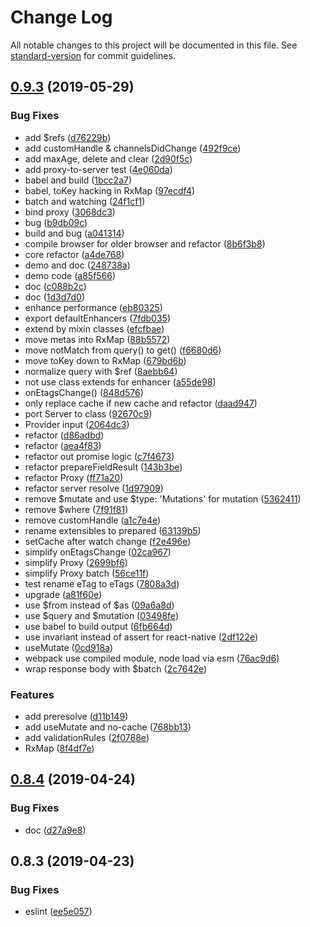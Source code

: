 # Change Log

All notable changes to this project will be documented in this file. See [standard-version](https://github.com/conventional-changelog/standard-version) for commit guidelines.

## [0.9.3](https://github.com/dotql/dotql/compare/v0.8.4...v0.9.3) (2019-05-29)


### Bug Fixes

* add $refs ([d76229b](https://github.com/dotql/dotql/commit/d76229b))
* add customHandle & channelsDidChange ([492f9ce](https://github.com/dotql/dotql/commit/492f9ce))
* add maxAge, delete and clear ([2d90f5c](https://github.com/dotql/dotql/commit/2d90f5c))
* add proxy-to-server test ([4e060da](https://github.com/dotql/dotql/commit/4e060da))
* babel and build ([1bcc2a7](https://github.com/dotql/dotql/commit/1bcc2a7))
* babel, toKey hacking in RxMap ([97ecdf4](https://github.com/dotql/dotql/commit/97ecdf4))
* batch and watching ([24f1cf1](https://github.com/dotql/dotql/commit/24f1cf1))
* bind proxy ([3068dc3](https://github.com/dotql/dotql/commit/3068dc3))
* bug ([b9db09c](https://github.com/dotql/dotql/commit/b9db09c))
* build and bug ([a041314](https://github.com/dotql/dotql/commit/a041314))
* compile browser for older browser and refactor ([8b6f3b8](https://github.com/dotql/dotql/commit/8b6f3b8))
* core refactor ([a4de768](https://github.com/dotql/dotql/commit/a4de768))
* demo and doc ([248738a](https://github.com/dotql/dotql/commit/248738a))
* demo code ([a85f566](https://github.com/dotql/dotql/commit/a85f566))
* doc ([c088b2c](https://github.com/dotql/dotql/commit/c088b2c))
* doc ([1d3d7d0](https://github.com/dotql/dotql/commit/1d3d7d0))
* enhance performance ([eb80325](https://github.com/dotql/dotql/commit/eb80325))
* export defaultEnhancers ([7fdb035](https://github.com/dotql/dotql/commit/7fdb035))
* extend by mixin classes ([efcfbae](https://github.com/dotql/dotql/commit/efcfbae))
* move metas into RxMap ([88b5572](https://github.com/dotql/dotql/commit/88b5572))
* move notMatch from query() to get() ([f6680d6](https://github.com/dotql/dotql/commit/f6680d6))
* move toKey down to RxMap ([679bd6b](https://github.com/dotql/dotql/commit/679bd6b))
* normalize query with $ref ([8aebb64](https://github.com/dotql/dotql/commit/8aebb64))
* not use class extends for enhancer ([a55de98](https://github.com/dotql/dotql/commit/a55de98))
* onEtagsChange() ([848d576](https://github.com/dotql/dotql/commit/848d576))
* only replace cache if new cache and refactor ([daad947](https://github.com/dotql/dotql/commit/daad947))
* port Server to class ([92670c9](https://github.com/dotql/dotql/commit/92670c9))
* Provider input ([2064dc3](https://github.com/dotql/dotql/commit/2064dc3))
* refactor ([d86adbd](https://github.com/dotql/dotql/commit/d86adbd))
* refactor ([aea4f83](https://github.com/dotql/dotql/commit/aea4f83))
* refactor out promise logic ([c7f4673](https://github.com/dotql/dotql/commit/c7f4673))
* refactor prepareFieldResult ([143b3be](https://github.com/dotql/dotql/commit/143b3be))
* refactor Proxy ([ff71a20](https://github.com/dotql/dotql/commit/ff71a20))
* refactor server resolve ([1d97909](https://github.com/dotql/dotql/commit/1d97909))
* remove $mutate and use $type: 'Mutations' for mutation ([5362411](https://github.com/dotql/dotql/commit/5362411))
* remove $where ([7f91f81](https://github.com/dotql/dotql/commit/7f91f81))
* remove customHandle ([a1c7e4e](https://github.com/dotql/dotql/commit/a1c7e4e))
* rename extensibles to prepared ([63139b5](https://github.com/dotql/dotql/commit/63139b5))
* setCache after watch change ([f2e496e](https://github.com/dotql/dotql/commit/f2e496e))
* simplify onEtagsChange ([02ca967](https://github.com/dotql/dotql/commit/02ca967))
* simplify Proxy ([2699bf6](https://github.com/dotql/dotql/commit/2699bf6))
* simplify Proxy batch ([56ce11f](https://github.com/dotql/dotql/commit/56ce11f))
* test rename eTag to eTags ([7808a3d](https://github.com/dotql/dotql/commit/7808a3d))
* upgrade ([a81f60e](https://github.com/dotql/dotql/commit/a81f60e))
* use $from instead of $as ([09a6a8d](https://github.com/dotql/dotql/commit/09a6a8d))
* use $query and $mutation ([03498fe](https://github.com/dotql/dotql/commit/03498fe))
* use babel to build output ([6fb664d](https://github.com/dotql/dotql/commit/6fb664d))
* use invariant instead of assert for react-native ([2df122e](https://github.com/dotql/dotql/commit/2df122e))
* useMutate ([0cd918a](https://github.com/dotql/dotql/commit/0cd918a))
* webpack use compiled module, node load via esm ([76ac9d6](https://github.com/dotql/dotql/commit/76ac9d6))
* wrap response body with $batch ([2c7642e](https://github.com/dotql/dotql/commit/2c7642e))


### Features

* add preresolve ([d11b149](https://github.com/dotql/dotql/commit/d11b149))
* add useMutate and no-cache ([768bb13](https://github.com/dotql/dotql/commit/768bb13))
* add validationRules ([2f0788e](https://github.com/dotql/dotql/commit/2f0788e))
* RxMap ([8f4df7e](https://github.com/dotql/dotql/commit/8f4df7e))



## [0.8.4](https://github.com/dotql/dotql/compare/v0.8.3...v0.8.4) (2019-04-24)


### Bug Fixes

* doc ([d27a9e8](https://github.com/dotql/dotql/commit/d27a9e8))



## 0.8.3 (2019-04-23)


### Bug Fixes

* eslint ([ee5e057](https://github.com/dotql/dotql/commit/ee5e057))
